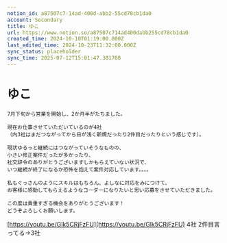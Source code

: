 ```yaml
---
notion_id: a87507c7-14ad-400d-abb2-55cd78cb1da0
account: Secondary
title: ゆこ
url: https://www.notion.so/a87507c714ad400dabb255cd78cb1da0
created_time: 2024-10-10T01:19:00.000Z
last_edited_time: 2024-10-23T11:32:00.000Z
sync_status: placeholder
sync_time: 2025-07-12T15:01:47.381708
---
```

# ゆこ

```plain text
7月下旬から営業を開始し、2か月半がたちました。

現在お仕事させていただいているのが4社
（内3社はまだつながってから日が浅く新規だったり2件目だったりという感じです）。

現状ゆるっと継続にはつながっていそうなものの、
小さい修正案件だったが多かったり、
社交辞令のありがとうございますしかもらえていない状況で、
いつ継続が終了になるか恐怖を抱えて案件対応しています。。。。

私もぐっさんのようにスキルはもちろん、よしなに対応をみにつけて、
お客様に感動してもらえるようなコーダーになりたいと思い応募をさせていただきました。

この度は貴重すぎる機会をありがとうございます！
どうぞよろしくお願いします。
```
[https://youtu.be/Glk5CRjFzFU](https://youtu.be/Glk5CRjFzFU)
4社
  2件目言ってる→3社